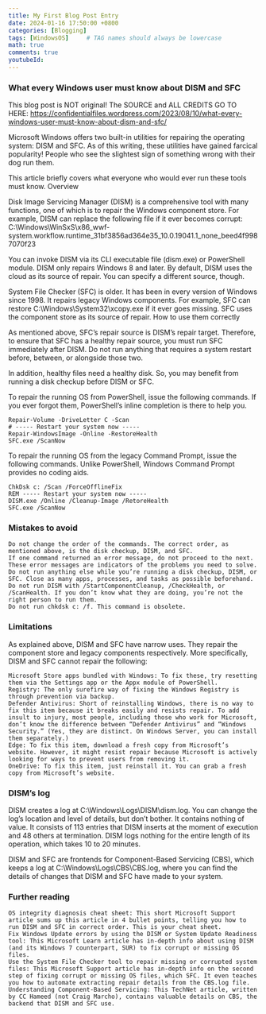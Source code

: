 ```yaml
---
title: My First Blog Post Entry
date: 2024-01-16 17:50:00 +0800
categories: [Blogging]
tags: [WindowsOS]     # TAG names should always be lowercase
math: true
comments: true
youtubeId: 
---
```


### What every Windows user must know about DISM and SFC
This blog post is NOT original! The SOURCE and ALL CREDITS GO TO HERE: https://confidentialfiles.wordpress.com/2023/08/10/what-every-windows-user-must-know-about-dism-and-sfc/

Microsoft Windows offers two built-in utilities for repairing the operating system: DISM and SFC. As of this writing, these utilities have gained farcical popularity! People who see the slightest sign of something wrong with their dog run them.

This article briefly covers what everyone who would ever run these tools must know.
Overview

Disk Image Servicing Manager (DISM) is a comprehensive tool with many functions, one of which is to repair the Windows component store. For example, DISM can replace the following file if it ever becomes corrupt: C:\Windows\WinSxS\x86_wwf-system.workflow.runtime_31bf3856ad364e35_10.0.19041.1_none_beed4f9987070f23

You can invoke DISM via its CLI executable file (dism.exe) or PowerShell module. DISM only repairs Windows 8 and later. By default, DISM uses the cloud as its source of repair. You can specify a different source, though.

System File Checker (SFC) is older. It has been in every version of Windows since 1998. It repairs legacy Windows components. For example, SFC can restore C:\Windows\System32\xcopy.exe if it ever goes missing. SFC uses the component store as its source of repair.
How to use them correctly

As mentioned above, SFC’s repair source is DISM’s repair target. Therefore, to ensure that SFC has a healthy repair source, you must run SFC immediately after DISM. Do not run anything that requires a system restart before, between, or alongside those two.

In addition, healthy files need a healthy disk. So, you may benefit from running a disk checkup before DISM or SFC.

To repair the running OS from PowerShell, issue the following commands. If you ever forgot them, PowerShell’s inline completion is there to help you.

    Repair-Volume -DriveLetter C -Scan
    # ----- Restart your system now -----
    Repair-WindowsImage -Online -RestoreHealth
    SFC.exe /ScanNow

To repair the running OS from the legacy Command Prompt, issue the following commands. Unlike PowerShell, Windows Command Prompt provides no coding aids.

    ChkDsk c: /Scan /ForceOfflineFix
    REM ----- Restart your system now -----
    DISM.exe /Online /Cleanup-Image /RetoreHealth
    SFC.exe /ScanNow

### Mistakes to avoid

    Do not change the order of the commands. The correct order, as mentioned above, is the disk checkup, DISM, and SFC.
    If one command returned an error message, do not proceed to the next. These error messages are indicators of the problems you need to solve.
    Do not run anything else while you’re running a disk checkup, DISM, or SFC. Close as many apps, processes, and tasks as possible beforehand.
    Do not run DISM with /StartComponentCleanup, /CheckHealth, or /ScanHealth. If you don’t know what they are doing, you’re not the right person to run them.
    Do not run chkdsk c: /f. This command is obsolete.

### Limitations

As explained above, DISM and SFC have narrow uses. They repair the component store and legacy components respectively. More specifically, DISM and SFC cannot repair the following:

    Microsoft Store apps bundled with Windows: To fix these, try resetting them via the Settings app or the Appx module of PowerShell.
    Registry: The only surefire way of fixing the Windows Registry is through prevention via backup.
    Defender Antivirus: Short of reinstalling Windows, there is no way to fix this item because it breaks easily and resists repair. To add insult to injury, most people, including those who work for Microsoft, don’t know the difference between “Defender Antivirus” and “Windows Security.” (Yes, they are distinct. On Windows Server, you can install them separately.)
    Edge: To fix this item, download a fresh copy from Microsoft’s website. However, it might resist repair because Microsoft is actively looking for ways to prevent users from removing it.
    OneDrive: To fix this item, just reinstall it. You can grab a fresh copy from Microsoft’s website.

### DISM’s log

DISM creates a log at C:\Windows\Logs\DISM\dism.log. You can change the log’s location and level of details, but don’t bother. It contains nothing of value. It consists of 113 entries that DISM inserts at the moment of execution and 48 others at termination. DISM logs nothing for the entire length of its operation, which takes 10 to 20 minutes.

DISM and SFC are frontends for Component-Based Servicing (CBS), which keeps a log at C:\Windows\Logs\CBS\CBS.log, where you can find the details of changes that DISM and SFC have made to your system.

### Further reading

    OS integrity diagnosis cheat sheet: This short Microsoft Support article sums up this article in 4 bullet points, telling you how to run DISM and SFC in correct order. This is your cheat sheet.
    Fix Windows Update errors by using the DISM or System Update Readiness tool: This Microsoft Learn article has in-depth info about using DISM (and its Windows 7 counterpart, SUR) to fix corrupt or missing OS files.
    Use the System File Checker tool to repair missing or corrupted system files: This Microsoft Support article has in-depth info on the second step of fixing corrupt or missing OS files, which SFC. It even teaches you how to automate extracting repair details from the CBS.log file.
    Understanding Component-Based Servicing: This TechNet article, written by CC Hameed (not Craig Marcho), contains valuable details on CBS, the backend that DISM and SFC use.
